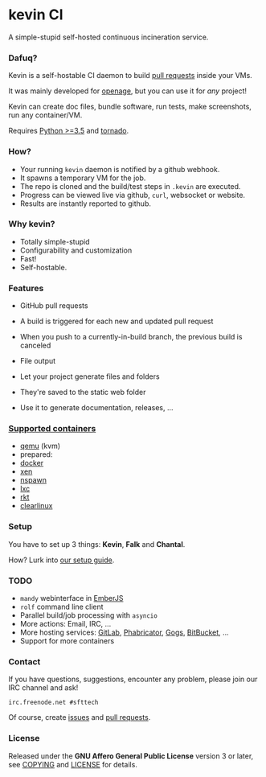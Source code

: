 # kevin CI

A simple-stupid self-hosted continuous incineration service.


### Dafuq?

Kevin is a self-hostable CI daemon to build [pull requests](https://help.github.com/articles/using-pull-requests/) inside your VMs.


It was mainly developed for [openage](http://openage.sft.mx/),
but you can use it for _any_ project!

Kevin can create doc files, bundle software, run tests, make screenshots,
run any container/VM.

Requires [Python >=3.5](https://www.python.org/)
and [tornado](http://www.tornadoweb.org/).


### How?

* Your running `kevin` daemon is notified by a github webhook.
* It spawns a temporary VM for the job.
* The repo is cloned and the build/test steps in `.kevin` are executed.
* Progress can be viewed live via github, `curl`, websocket or website.
* Results are instantly reported to github.


### Why kevin?

* Totally simple-stupid
* Configurability and customization
* Fast!
* Self-hostable.


### Features

* GitHub pull requests
 * A build is triggered for each new and updated pull request
 * When you push to a currently-in-build branch,
   the previous build is canceled

* File output
 * Let your project generate files and folders
 * They're saved to the static web folder
 * Use it to generate documentation, releases, ...


### [Supported containers](/falk/vm/)

* [qemu](http://qemu-project.org) (kvm)
* prepared:
 * [docker](https://www.docker.com/)
 * [xen](https://www.xenproject.org/)
 * [nspawn](http://www.freedesktop.org/software/systemd/man/systemd-nspawn.html)
 * [lxc](https://linuxcontainers.org/)
 * [rkt](https://coreos.com/rkt/docs/latest/)
 * [clearlinux](https://clearlinux.org/)


### Setup

You have to set up 3 things: **Kevin**, **Falk** and **Chantal**.

How? Lurk into [our setup guide](doc/setup.md).


### TODO

* `mandy` webinterface in [EmberJS](http://emberjs.com/)
* `rolf` command line client
* Parallel build/job processing with `asyncio`
* More actions: Email, IRC, ...
* More hosting services:
  [GitLab](https://gitlab.com/),
  [Phabricator](http://phabricator.org/),
  [Gogs](https://gogs.io/),
  [BitBucket](https://bitbucket.org/),
  ...
* Support for more containers


### Contact

If you have questions, suggestions, encounter any problem,
please join our IRC channel and ask!

```
irc.freenode.net #sfttech
```

Of course, create [issues](https://github.com/SFTtech/kevin/issues)
and [pull requests](https://github.com/SFTtech/kevin/pulls).


### License

Released under the **GNU Affero General Public License** version 3 or later,
see [COPYING](COPYING) and [LICENSE](LICENSE) for details.
